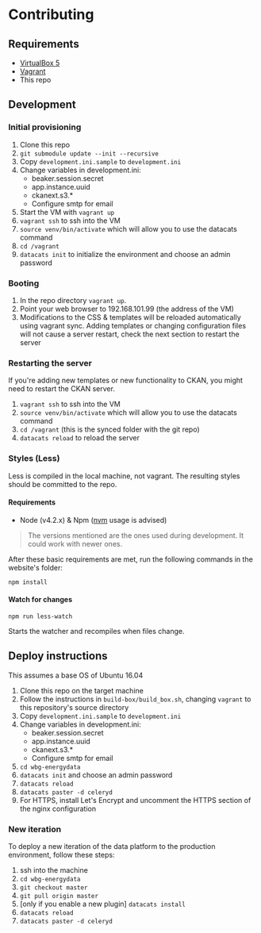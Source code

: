 # Contributing

## Requirements

- [VirtualBox 5](http://virtualbox.org)
- [Vagrant](https://www.vagrantup.com/)
- This repo

## Development

### Initial provisioning
1. Clone this repo
2. `git submodule update --init --recursive` 
2. Copy `development.ini.sample` to `development.ini`
3. Change variables in development.ini:
   - beaker.session.secret
   - app.instance.uuid
   - ckanext.s3.*
   - Configure smtp for email
4. Start the VM with `vagrant up`
5. `vagrant ssh` to ssh into the VM
6. `source venv/bin/activate` which will allow you to use the datacats command
7. `cd /vagrant`
8. `datacats init` to initialize the environment and choose an admin password

### Booting
1. In the repo directory `vagrant up`. 
2. Point your web browser to 192.168.101.99 (the address of the VM)
3. Modifications to the CSS & templates will be reloaded automatically using vagrant sync. Adding templates or changing configuration files will not cause a server restart, check the next section to restart the server

### Restarting the server

If you're adding new templates or new functionality to CKAN, you might need to restart the CKAN server.

1. `vagrant ssh` to ssh into the VM
2. `source venv/bin/activate` which will allow you to use the datacats command
3. `cd /vagrant` (this is the synced folder with the git repo)
4. `datacats reload` to reload the server

### Styles (Less)

Less is compiled in the local machine, not vagrant.
The resulting styles should be committed to the repo.
 
#### Requirements

- Node (v4.2.x) & Npm ([nvm](https://github.com/creationix/nvm) usage is advised)

> The versions mentioned are the ones used during development. It could work with newer ones.

After these basic requirements are met, run the following commands in the website's folder:
```
npm install
```

#### Watch for changes

```
npm run less-watch
```
Starts the watcher and recompiles when files change.


## Deploy instructions
This assumes a base OS of Ubuntu 16.04

1. Clone this repo on the target machine
2. Follow the instructions in `build-box/build_box.sh`, changing `vagrant` to this repository's source directory
3. Copy `development.ini.sample` to `development.ini`
4. Change variables in development.ini:
   - beaker.session.secret
   - app.instance.uuid
   - ckanext.s3.*
   - Configure smtp for email
5. `cd wbg-energydata`
6. `datacats init` and choose an admin password
7. `datacats reload`
8. `datacats paster -d celeryd`
9. For HTTPS, install Let's Encrypt and uncomment the HTTPS section of the nginx configuration

### New iteration
To deploy a new iteration of the data platform to the production environment, follow these steps:

1. ssh into the machine
2. `cd wbg-energydata`
3. `git checkout master`
4. `git pull origin master`
5. [only if you enable a new plugin] `datacats install`
6. `datacats reload`
7. `datacats paster -d celeryd`
